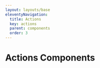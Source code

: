 ```yaml
---
layout: layouts/base
eleventyNavigation:
  title: Actions
  key: actions
  parent: components
  order: 3
---
```


# Actions Components

